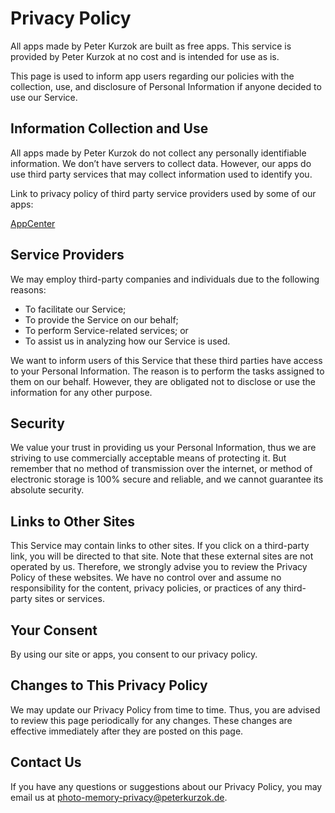 # Privacy Policy

All apps made by Peter Kurzok are built as free apps. This service is provided by Peter Kurzok at no cost and is intended for use as is.

This page is used to inform app users regarding our policies with the collection, use, and disclosure of Personal Information if anyone decided to use our Service.

## Information Collection and Use

All apps made by Peter Kurzok do not collect any personally identifiable information. We don’t have servers to collect data. However, our apps do use third party services that may collect information used to identify you.

Link to privacy policy of third party service providers used by some of our apps:

[AppCenter](https://privacy.microsoft.com/en-us/privacystatement)

## Service Providers

We may employ third-party companies and individuals due to the following reasons:

* To facilitate our Service;
* To provide the Service on our behalf;
* To perform Service-related services; or
* To assist us in analyzing how our Service is used.

We want to inform users of this Service that these third parties have access to your Personal Information. The reason is to perform the tasks assigned to them on our behalf. However, they are obligated not to disclose or use the information for any other purpose.

## Security

We value your trust in providing us your Personal Information, thus we are striving to use commercially acceptable means of protecting it. But remember that no method of transmission over the internet, or method of electronic storage is 100% secure and reliable, and we cannot guarantee its absolute security. 

## Links to Other Sites

This Service may contain links to other sites. If you click on a third-party link, you will be directed to that site. Note that these external sites are not operated by us. Therefore, we strongly advise you to review the Privacy Policy of these websites. We have no control over and assume no responsibility for the content, privacy policies, or practices of any third-party sites or services. 

## Your Consent

By using our site or apps, you consent to our privacy policy.

## Changes to This Privacy Policy

We may update our Privacy Policy from time to time. Thus, you are advised to review this page periodically for any changes. These changes are effective immediately after they are posted on this page. 

## Contact Us

If you have any questions or suggestions about our Privacy Policy, you may email us at [photo-memory-privacy@peterkurzok.de](mailto:photo-memory-privacy@peterkurzok.de).
